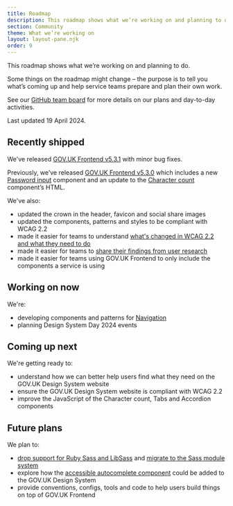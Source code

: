 ```yaml
---
title: Roadmap
description: This roadmap shows what we’re working on and planning to do.
section: Community
theme: What we’re working on
layout: layout-pane.njk
order: 9
---
```


This roadmap shows what we’re working on and planning to do.

Some things on the roadmap might change – the purpose is to tell you what’s coming up and help service teams prepare and plan their own work.

See our [GitHub team board](https://github.com/orgs/alphagov/projects/53) for more details on our plans and day-to-day activities.

Last updated 19 April 2024.

## Recently shipped

We've released [GOV.UK Frontend v5.3.1](https://github.com/alphagov/govuk-frontend/releases/tag/v5.3.1) with minor bug fixes.

Previously, we’ve released [GOV.UK Frontend v5.3.0](https://github.com/alphagov/govuk-frontend/releases/tag/v5.3.0) which includes a new [Password input](/components/password-input/) component and an update to the [Character count](/components/character-count/) component’s HTML.

We've also:

- updated the crown in the header, favicon and social share images
- updated the components, patterns and styles to be compliant with WCAG 2.2
- made it easier for teams to understand [what's changed in WCAG 2.2 and what they need to do](/accessibility/wcag-2.2)
- made it easier for teams to [share their findings from user research](/community/share-research-findings/)
- made it easier for teams using GOV.UK Frontend to only include the components a service is using

## Working on now

We're:

- developing components and patterns for [Navigation](https://github.com/alphagov/govuk-design-system-backlog/issues/76)
- planning Design System Day 2024 events

## Coming up next

We're getting ready to:

- understand how we can better help users find what they need on the GOV.UK Design System website
- ensure the GOV.UK Design System website is compliant with WCAG 2.2
- improve the JavaScript of the Character count, Tabs and Accordion components

## Future plans

We plan to:

- [drop support for Ruby Sass and LibSass](https://github.com/alphagov/govuk-frontend/issues/2637) and [migrate to the Sass module system](https://github.com/alphagov/govuk-frontend/issues/1791)
- explore how the [accessible autocomplete component](https://github.com/alphagov/accessible-autocomplete) could be added to the GOV.UK Design System
- provide conventions, configs, tools and code to help users build things on top of GOV.UK Frontend
